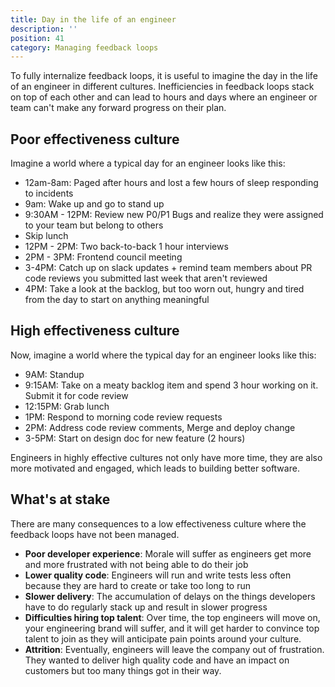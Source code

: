 ```yaml
---
title: Day in the life of an engineer
description: ''
position: 41
category: Managing feedback loops
---
```


To fully internalize feedback loops, it is useful to imagine the day in the life of an engineer in different cultures.  Inefficiencies in feedback loops stack on top of each other and can lead to hours and days where an engineer or team can't make any forward progress on their plan.

## Poor effectiveness culture

Imagine a world where a typical day for an engineer looks like this:

- 12am-8am: Paged after hours and lost a few hours of sleep responding to incidents
- 9am: Wake up and go to stand up
- 9:30AM - 12PM: Review new P0/P1 Bugs and realize they were assigned to your team but belong to others
- Skip lunch
- 12PM - 2PM: Two back-to-back 1 hour interviews
- 2PM - 3PM: Frontend council meeting
- 3-4PM: Catch up on slack updates + remind team members about PR code reviews you submitted last week that aren't reviewed
- 4PM: Take a look at the backlog, but too worn out, hungry and tired from the day to start on anything meaningful


## High effectiveness culture

Now, imagine a world where the typical day for an engineer looks like this:

- 9AM: Standup
- 9:15AM: Take on a meaty backlog item and spend 3 hour working on it. Submit it for code review
- 12:15PM: Grab lunch
- 1PM: Respond to morning code review requests
- 2PM: Address code review comments, Merge and deploy change
- 3-5PM: Start on design doc for new feature (2 hours) 


Engineers in highly effective cultures not only have more time, they are also more motivated and engaged, which leads to building better software.

## What's at stake

There are many consequences to a low effectiveness culture where the feedback loops have not been managed.

- **Poor developer experience**: Morale will suffer as engineers get more and more frustrated with not being able to do their job
- **Lower quality code**: Engineers will run and write tests less often because they are hard to create or take too long to run
- **Slower delivery**: The accumulation of delays on the things developers have to do regularly stack up and result in slower progress
- **Difficulties hiring top talent**: Over time, the top engineers will move on, your engineering brand will suffer, and it will get harder to convince top talent to join as they will anticipate pain points around your culture.
- **Attrition**: Eventually, engineers will leave the company out of frustration.  They wanted to deliver high quality code and have an impact on customers but too many things got in their way.